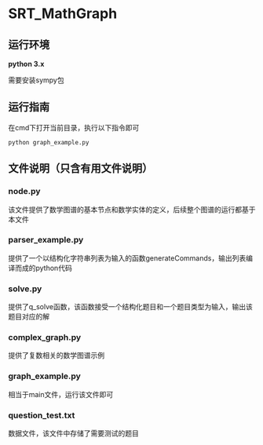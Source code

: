 # SRT_MathGraph

## 运行环境

**python 3.x**

需要安装sympy包

## 运行指南

在cmd下打开当前目录，执行以下指令即可

```
python graph_example.py
```

## 文件说明（只含有用文件说明）

### node.py

该文件提供了数学图谱的基本节点和数学实体的定义，后续整个图谱的运行都基于本文件

### parser_example.py

提供了一个以结构化字符串列表为输入的函数generateCommands，输出列表编译而成的python代码

### solve.py

提供了q_solve函数，该函数接受一个结构化题目和一个题目类型为输入，输出该题目对应的解

### complex_graph.py

提供了复数相关的数学图谱示例

### graph_example.py

相当于main文件，运行该文件即可

### question_test.txt

数据文件，该文件中存储了需要测试的题目
